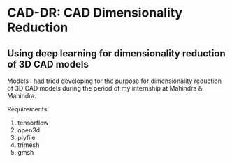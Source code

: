 # CAD-DR: CAD Dimensionality Reduction
## Using deep learning for dimensionality reduction of 3D CAD models

Models I had tried developing for the purpose for dimensionality reduction of 3D CAD models during the period of my internship at Mahindra & Mahindra.

Requirements:  
1. tensorflow
2. open3d
3. plyfile
4. trimesh
5. gmsh
